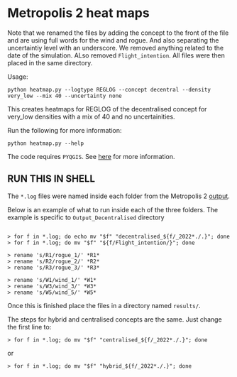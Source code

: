 # Metropolis 2 heat maps

Note that we renamed the files by adding the concept to the front of the file and are using full words for the wind and rogue. And also separating the uncertaintiy level with an underscore. We removed anything related to the date of the simulation. ALso removed ```Flight_intention```.
All files were then placed in the same directory.

Usage:

```shell
python heatmap.py --logtype REGLOG --concept decentral --density very_low --mix 40 --uncertainty none
```
This creates heatmaps for REGLOG of the decentralised concept for very_low densities with a mix of 40 and no uncertainities.

Run the following for more information:

```shell
python heatmap.py --help
```

The code requires ```PYQGIS```. 
See [here](https://github.com/conda-forge/qgis-feedstock) for more information.

## RUN THIS IN SHELL
The ```*.log``` files were named inside each folder from the Metropolis 2 [output](https://data.4tu.nl/articles/dataset/Simulation_dataset_for_research_project_Metropolis_2/19323263).

Below is an example of what to run inside each of the three folders. The example is specific to ```Output_Decentralised``` directory
``` shell

> for f in *.log; do echo mv "$f" "decentralised_${f/_2022*./.}"; done
> for f in *.log; do mv "$f" "${f/Flight_intention/}"; done

> rename 's/R1/rogue_1/' *R1*
> rename 's/R2/rogue_2/' *R2*
> rename 's/R3/rogue_3/' *R3*

> rename 's/W1/wind_1/' *W1*
> rename 's/W3/wind_3/' *W3*
> rename 's/W5/wind_5/' *W5*
```

Once this is finished place the files in a directory named ```results/```.

The steps for hybrid and centralised concepts are the same. Just change the first line to:

```shell
> for f in *.log; do mv "$f" "centralised_${f/_2022*./.}"; done
```
or

```shell
> for f in *.log; do mv "$f" "hybrid_${f/_2022*./.}"; done
```

